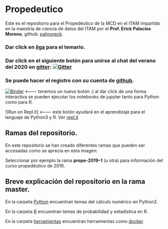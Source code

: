 # Propedeutico

Este es el repositorio para el Propedéutico de la MCD en el ITAM impartido en la maestría de ciencia de datos del ITAM por el **Prof. Erick Palacios Moreno**, github: [palmoreck](https://github.com/palmoreck).

### Dar click en [liga](https://drive.google.com/file/d/1A5FF9lOFYXb4CdbAQaOp79x1A-9-j36b/view?usp=sharing) para el temario.

### Dar click en el siguiente botón para unirse al chat del verano del 2020 en [gitter](https://gitter.im/): [![Gitter](https://badges.gitter.im/prope-2020/community.svg)](https://gitter.im/prope-2020/community?utm_source=badge&utm_medium=badge&utm_campaign=pr-badge) 

### Se puede hacer el registro con su cuenta de [github](https://github.com/).

[![Binder](https://mybinder.org/badge_logo.svg)](https://mybinder.org/v2/gh/palmoreck/dockerfiles-for-binder/jupyterlab_prope_r_kernel_tidyerse?urlpath=lab/tree/Propedeutico) <--- tenemos un nuevo botón :) al dar click de una forma interactiva se pueden ejecutar los notebooks de jupyter tanto para Python como para R.

![Run on Repl.it] <--- este botón ayudará en el aprendizaje para el lenguaje de Python3 y R. Ver [repl.it](https://repl.it/)


## Ramas del repositorio.

En este repositorio se han creado diferentes ramas que pueden ser accesadas como se aprecia en esta imagen:


Seleccionar por ejemplo la rama **prope-2019-1** (u otra) para información del curso propedéutico de 2019.


## Breve explicación del repositorio en la rama master.


En la carpeta [Python](/Python) encuentran temas del cálculo numérico en Python3.

En la carpeta [R](/R) encuentran temas de probabilidad y estadística en R.

En la carpeta [herramientas](/herramientas) encuentran herramientas como [docker](https://www.docker.com/).




